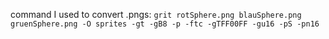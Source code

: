 command I used to convert .pngs: `grit rotSphere.png blauSphere.png gruenSphere.png -O sprites -gt -gB8 -p -ftc -gTFF00FF -gu16 -pS -pn16`
